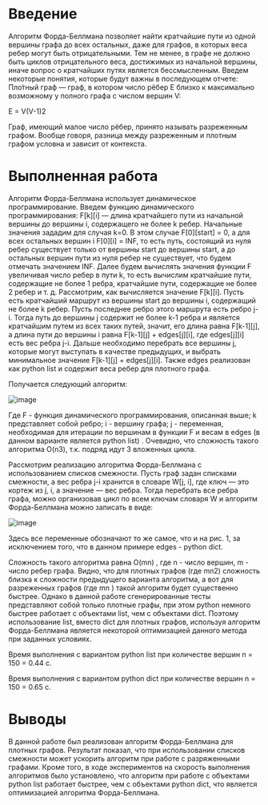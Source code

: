 # Введение
Алгоритм Форда-Беллмана позволяет найти кратчайшие пути из одной вершины графа до всех остальных, даже для графов, в которых веса ребер могут быть отрицательными. Тем не менее, в графе не должно быть циклов отрицательного веса, достижимых из начальной вершины, иначе вопрос о кратчайших путях является бессмысленным. 
Введем некоторые понятия, которые будут важны в последующем отчете: 
Пло́тный граф — граф, в котором число рёбер E близко к максимально возможному у полного графа с числом вершин V:

E = V(V-1)2

Граф, имеющий малое число рёбер, принято называть разреженным графом.
Вообще говоря, разница между разреженным и плотным графом условна и зависит от контекста. 

# Выполненная работа 
Алгоритм Форда-Беллмана использует динамическое программирование. Введем функцию динамического программирования:
F[k][i] — длина кратчайшего пути из начальной вершины до вершины i, содержащего не более k ребер.
Начальные значения зададим для случая k=0. В этом случае F[0][start] = 0, а для всех остальных вершин i F[0][i] = INF, то есть путь, состоящий из нуля ребер существует только от вершины start до вершины start, а до остальных вершин пути из нуля ребер не существует, что будем отмечать значением INF.
Далее будем вычислять значения функции F увеличивая число ребер в пути k, то есть вычислим кратчайшие пути, содержащие не более 1 ребра, кратчайшие пути, содержащие не более 2 ребер и т. д.
Рассмотрим, как вычисляется значение F[k][i]. Пусть есть кратчайший маршрут из вершины start до вершины i, содержащий не более k ребер. Пусть последнее ребро этого маршрута есть ребро j-i. Тогда путь до вершины j содержит не более k-1 ребра и является кратчайшим путем из всех таких путей, значит, его длина равна F[k-1][j], а длина пути до вершины i равна F[k-1][j] + edges[j][i], где edges[j][i] есть вес ребра j-i. Дальше необходимо перебрать все вершины j, которые могут выступать в качестве предыдущих, и выбрать минимальное значение F[k-1][j] + edges[j][i]. Также edges реализован как python list и содержит веса ребер для плотного графа.

Получается следующий алгоритм: 

![image](https://user-images.githubusercontent.com/58371161/218878693-c1d0edc8-40ec-4dcb-85d4-59105ab3e3f7.png)

Где  F - функция динамического программирования, описанная выше; k представляет собой ребро; i - вершину графа; j - переменная, необходимая для итерации по вершинам в функции F и весам в edges (в данном варианте является python list) .
Очевидно, что сложность такого алгоритма O(n3), т.к. подряд идут 3 вложенных цикла.

Рассмотрим реализацию алгоритма Форда-Беллмана с использованием списков смежности.
Пусть граф задан списками смежности, а вес ребра j-i хранится в словаре         W[j, i], где ключ — это кортеж из j, i, а значение — вес ребра. Тогда перебрать все ребра графа, можно организовав цикл по всем ключам словаря W и алгоритм Форда-Беллмана можно записать в виде:

![image](https://user-images.githubusercontent.com/58371161/218878562-05c23858-6f48-4c48-8c1b-8cad3159794c.png)

Здесь все переменные обозначают то же самое, что и на рис. 1, за исключением того, что в данном примере edges - python dict.

Сложность такого алгоритма равна O(mn) , где  n - число вершин, m - число ребер графа. Видно, что для плотных графов (где mn2) сложность близка к сложности предыдущего варианта алгоритма, а вот для разреженных графов (где mn ) такой алгоритм будет существенно быстрее.
Однако в данной работе сгенерированные тесты представляют собой только плотные графы, при этом python немного быстрее работает с объектами list, чем с объектами dict. Поэтому использование list, вместо dict для плотных графов, используя алгоритм Форда-Беллмана является некоторой оптимизацией данного метода при заданных условиях.

Время выполнения с вариантом python list при количестве вершин n = 150 = 0.44 с.

Время выполнения с вариантом python dict при количестве вершин n = 150 = 0.65 с.

# Выводы 

В данной работе был реализован алгоритм Форда-Беллмана для плотных графов. Результат показал, что при использовании списков смежности может ускорить алгоритм при работе с разряженными графами. Кроме того, в ходе экспериментов на скорость выполнения алгоритмов было установлено, что алгоритм при работе с объектами python list работает быстрее, чем с объектами python dict, что является оптимизацией алгоритма Форда-Беллмана.


